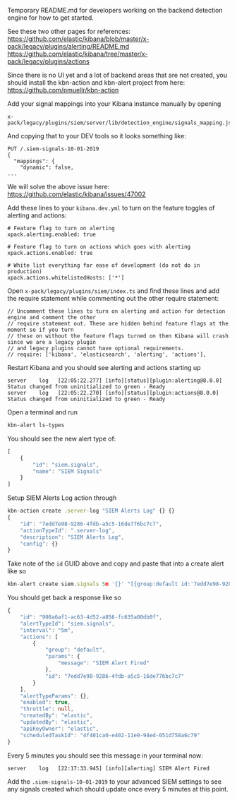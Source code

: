 Temporary README.md for developers working on the backend detection engine
for how to get started.

See these two other pages for references:
https://github.com/elastic/kibana/blob/master/x-pack/legacy/plugins/alerting/README.md
https://github.com/elastic/kibana/tree/master/x-pack/legacy/plugins/actions

Since there is no UI yet and a lot of backend areas that are not created, you 
should install the kbn-action and kbn-alert project from here:
https://github.com/pmuellr/kbn-action

Add your signal mappings into your Kibana instance manually by opening

```
x-pack/legacy/plugins/siem/server/lib/detection_engine/signals_mapping.json
```

And copying that to your DEV tools so it looks something like:
```
PUT /.siem-signals-10-01-2019
{
  "mappings": {
    "dynamic": false,
...
```

We will solve the above issue here:
https://github.com/elastic/kibana/issues/47002

Add these lines to your `kibana.dev.yml` to turn on the feature toggles of alerting and actions:
```
# Feature flag to turn on alerting
xpack.alerting.enabled: true

# Feature flag to turn on actions which goes with alerting
xpack.actions.enabled: true

# White list everything for ease of development (do not do in production)
xpack.actions.whitelistedHosts: ['*']
```

Open `x-pack/legacy/plugins/siem/index.ts` and find these lines and add the require statement
while commenting out the other require statement:

```
// Uncomment these lines to turn on alerting and action for detection engine and comment the other
// require statement out. These are hidden behind feature flags at the moment so if you turn
// these on without the feature flags turned on then Kibana will crash since we are a legacy plugin
// and legacy plugins cannot have optional requirements.
// require: ['kibana', 'elasticsearch', 'alerting', 'actions'],
```

Restart Kibana and you should see alerting and actions starting up
```
server    log   [22:05:22.277] [info][status][plugin:alerting@8.0.0] Status changed from uninitialized to green - Ready
server    log   [22:05:22.270] [info][status][plugin:actions@8.0.0] Status changed from uninitialized to green - Ready
```

Open a terminal and run

```sh
kbn-alert ls-types
```

You should see the new alert type of:

```ts
[
    {
        "id": "siem.signals",
        "name": "SIEM Signals"
    }
]
```

Setup SIEM Alerts Log action through

```ts
kbn-action create .server-log "SIEM Alerts Log" {} {}
{
    "id": "7edd7e98-9286-4fdb-a5c5-16de776bc7c7",
    "actionTypeId": ".server-log",
    "description": "SIEM Alerts Log",
    "config": {}
}
```

Take note of the `id` GUID above and copy and paste that into a create alert like so

```ts
kbn-alert create siem.signals 5m '{}' "[{group:default id:'7edd7e98-9286-4fdb-a5c5-16de776bc7c7' params:{message: 'SIEM Alert Fired'}}]"
```

You should get back a response like so
```ts
{
    "id": "908a6af1-ac63-4d52-a856-fc635a00db0f",
    "alertTypeId": "siem.signals",
    "interval": "5m",
    "actions": [
        {
            "group": "default",
            "params": {
                "message": "SIEM Alert Fired"
            },
            "id": "7edd7e98-9286-4fdb-a5c5-16de776bc7c7"
        }
    ],
    "alertTypeParams": {},
    "enabled": true,
    "throttle": null,
    "createdBy": "elastic",
    "updatedBy": "elastic",
    "apiKeyOwner": "elastic",
    "scheduledTaskId": "4f401ca0-e402-11e9-94ed-051d758a6c79"
}
```

Every 5 minutes you should see this message in your terminal now:

```
server    log   [22:17:33.945] [info][alerting] SIEM Alert Fired
```

Add the `.siem-signals-10-01-2019` to your advanced SIEM settings to see any signals
created which should update once every 5 minutes at this point.